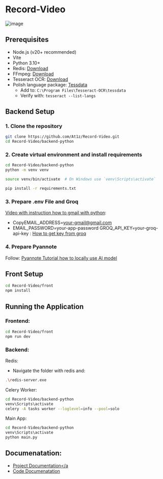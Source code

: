 # Record-Video
![image](https://github.com/user-attachments/assets/777b6616-d012-4a6a-8fd3-fe49eed5b11f)

## Prerequisites

- Node.js (v20+ recommended)
- Vite
- Python 3.10+
- Redis: [Download](https://github.com/tporadowski/redis/releases)
- FFmpeg: [Download](https://github.com/btbn/ffmpeg-builds/releases)
- Tesseract OCR: [Download](https://github.com/UB-Mannheim/tesseract/wiki)
 - Polish language package: [Tessdata](https://github.com/tesseract-ocr/tessdata)
   - Add to: `C:\Program Files\Tesseract-OCR\tessdata`
   - Verify with: `tesseract --list-langs`

## Backend Setup

### 1. Clone the repository
```bash
git clone https://github.com/At1z/Record-Video.git
cd Record-Video/backend-python
```
### 2. Create virtual environment and install requirements
```bash
cd Record-Video/backend-python
python -m venv venv
```
```bash
source venv/bin/activate  # On Windows use `venv\Scripts\activate`
```
```bash
pip install -r requirements.txt
```
### 3. Prepare .env File and Groq
[Video with instruction how to gmail with python]( https://www.youtube.com/watch?v=g_j6ILT-X0k&list=LL&index=7&t=405s):
- CopyEMAIL_ADDRESS=your-gmail@gmail.com
- EMAIL_PASSWORD=your-app-password
GROQ_API_KEY=your-groq-api-key : [How to get key from groq](https://groq.com)

### 4. Prepare Pyannote
Follow: [Pyannote Tutorial how to locally use AI model](https://github.com/pyannote/pyannote-audio/blob/develop/tutorials/community/offline_usage_speaker_diarization.ipynb)

## Front Setup
```bash
cd Record-Video/front
npm install 
```
## Running the Application
### Frontend:
```bash
cd Record-Video/front
npm run dev
```
### Backend:
Redis:
- Navigate the folder with redis and:
```bash
.\redis-server.exe
```
Celery Worker:
```bash
cd Record-Video/backend-python
venv\Scripts\activate
celery -A tasks worker --loglevel=info --pool=solo
```
Main App:
```bash
cd Record-Video/backend-python
venv\Scripts\activate
python main.py
```
## Documenatation:
- <a href="https://docs.google.com/document/d/1y44XQAZmGFZomasfDyaR7TZ-tADvDPqC/edit?usp=sharing&ouid=100259043549172761957&rtpof=true&sd=true">Project Documentation</a
- <a href="https://docs.google.com/document/d/1kS4WtZka4Vw-WU9ndrBJoe79wihcdYnXGNyHYImBr44/edit?usp=sharing&ouid=100259043549172761957&rtpof=true&sd=true">Code Documenatation</a>
